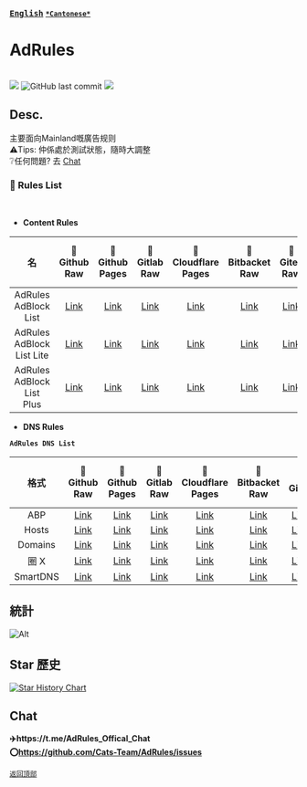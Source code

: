 [<kbd>**English**</kbd>](/README.md "Readme")
[<kbd>**`*Cantonese*`**</kbd>](/README.cn.md "自述文件")


# AdRules
<br>
<img src="https://img.shields.io/github/stars/Cats-Team/AdRules?style=flat-square&color=yellow">
<img alt="GitHub last commit" src="https://img.shields.io/github/last-commit/cats-team/adrules?style=flat-square&color=red">
<img src="https://img.shields.io/github/license/Cats-Team/AdRules?style=flat-square">
     

## Desc.

主要面向Mainland嘅廣告规则   
⚠️Tips: 仲係處於測試狀態，隨時大調整  
❔任何問題? 去 [Chat](#chat)
<br>  

### 📃 Rules List

<br>

- **Content Rules**

| 名 | 🚀Github Raw | 🚀Github Pages | 🚀Gitlab Raw | 🚀Cloudflare Pages | 🚀Bitbacket Raw | 🚀Gitea Raw | 🚀Gitlab Raw (CN) | 🚀GitLink Raw (CN) |
|:---:|:---:|:---:|:---:|:---:|:---:|:---:|:---:|:---:|
| AdRules AdBlock List | [Link](https://raw.githubusercontent.com/Cats-Team/AdRules/main/adblock.txt) | [Link](https://gp.adrules.top/adblock.txt) | [Link](https://gitlab.com/cats-team/adrules/-/raw/main/adblock.txt) | [Link](https://adrules.top/adblock.txt) | [Link](https://bitbucket.org/hacamer/adrules/raw/main/adblock.txt) | [Link](https://gitea.com/Cats-Team/AdRules/raw/branch/main/adblock.txt) | [Link](https://jihulab.com/cats-team/adrules/-/raw/main/adblock.txt) | [Link](https://code.gitlink.org.cn/hacamer/AdRules/raw/branch/main/adblock.txt) |
| AdRules AdBlock List Lite | [Link](https://raw.githubusercontent.com/Cats-Team/AdRules/main/adblock_lite.txt) | [Link](https://gp.adrules.top/adblock_lite.txt) | [Link](https://gitlab.com/cats-team/adrules/-/raw/main/adblock_lite.txt) | [Link](https://adrules.top/adblock_lite.txt) | [Link](https://bitbucket.org/hacamer/adrules/raw/main/adblock_lite.txt) | [Link](https://gitea.com/Cats-Team/AdRules/raw/branch/main/adblock_lite.txt) | [Link](https://jihulab.com/cats-team/adrules/-/raw/main/adblock_lite.txt) | [Link](https://code.gitlink.org.cn/hacamer/AdRules/raw/branch/main/adblock_lite.txt) |
| AdRules AdBlock List Plus | [Link](https://raw.githubusercontent.com/Cats-Team/AdRules/main/adblock_plus.txt) | [Link](https://gp.adrules.top/adblock_plus.txt) | [Link](https://gitlab.com/cats-team/adrules/-/raw/main/adblock_plus.txt) | [Link](https://adrules.top/adblock_plus.txt) | [Link](https://bitbucket.org/hacamer/adrules/raw/main/adblock_plus.txt) | [Link](https://gitea.com/Cats-Team/AdRules/raw/branch/main/adblock_plus.txt) | [Link](https://jihulab.com/cats-team/adrules/-/raw/main/adblock_plus.txt) | [Link](https://code.gitlink.org.cn/hacamer/AdRules/raw/branch/main/adblock_plus.txt) |

- **DNS Rules**

**`AdRules DNS List`**

| 格式 | 🚀Github Raw | 🚀Github Pages | 🚀Gitlab Raw | 🚀Cloudflare Pages | 🚀Bitbacket Raw | 🚀Gitea | 🚀Gitlab Raw (CN) | 🚀GitLink Raw (CN) |
|:---:|:---:|:---:|:---:|:---:|:---:|:---:|:---:|:---:|
| ABP | [Link](https://raw.githubusercontent.com/Cats-Team/AdRules/main/dns.txt) | [Link](https://gp.adrules.top/dns.txt) | [Link](https://gitlab.com/cats-team/adrules/-/raw/main/dns.txt) | [Link](https://adrules.top/dns.txt) | [Link](https://bitbucket.org/hacamer/adrules/raw/main/dns.txt) | [Link](https://gitea.com/Cats-Team/AdRules/raw/branch/main/dns.txt) | [Link](https://jihulab.com/cats-team/adrules/-/raw/main/dns.txt) | [Link](https://code.gitlink.org.cn/hacamer/AdRules/raw/branch/main/dns.txt) |
| Hosts | [Link](https://raw.githubusercontent.com/Cats-Team/AdRules/main/hosts.txt) | [Link](https://gp.adrules.top/hosts.txt) | [Link](https://gitlab.com/cats-team/adrules/-/raw/main/hosts.txt) | [Link](https://adrules.top/hosts.txt) | [Link](https://bitbucket.org/hacamer/adrules/raw/main/hosts.txt) | [Link](https://gitea.com/Cats-Team/AdRules/raw/branch/main/hosts.txt) | [Link](https://jihulab.com/cats-team/adrules/-/raw/main/hosts.txt) | [Link](https://code.gitlink.org.cn/hacamer/AdRules/raw/branch/main/hosts.txt) |
| Domains | [Link](https://raw.githubusercontent.com/Cats-Team/AdRules/main/ad-domains.txt) | [Link](https://cats-team.github.io/AdRules/ad-domains.txt) | [Link](https://gitlab.com/cats-team/adrules/-/raw/main/ad-domains.txt) | [Link](https://adrules.top/ad-domains.txt) | [Link](https://bitbucket.org/hacamer/adrules/raw/main/ad-domains.txt) | [Link](https://gitea.com/Cats-Team/AdRules/raw/branch/main/ad-domains.txt) | [Link](https://jihulab.com/cats-team/adrules/-/raw/main/ad-domains.txt) | [Link](https://code.gitlink.org.cn/hacamer/AdRules/raw/branch/main/ad-domains.txt) |
| 圈 X | [Link](https://raw.githubusercontent.com/Cats-Team/AdRules/main/qx.conf) | [Link](https://gp.adrules.top/qx.conf) | [Link](https://gitlab.com/cats-team/adrules/-/raw/main/qx.conf) | [Link](https://adrules.top/qx.conf) | [Link](https://bitbucket.org/hacamer/adrules/raw/main/qx.conf) | [Link](https://gitea.com/Cats-Team/AdRules/raw/branch/main/qx.conf) | [Link](https://jihulab.com/cats-team/adrules/-/raw/main/qx.conf) | [Link](https://code.gitlink.org.cn/hacamer/AdRules/raw/branch/main/qx.conf) |
| SmartDNS | [Link](https://raw.githubusercontent.com/Cats-Team/AdRules/main/smart-dns.conf) | [Link](https://gp.adrules.top/smart-dns.conf) | [Link](https://gitlab.com/cats-team/adrules/-/raw/main/smart-dns.conf) | [Link](https://adrules.top/smart-dns.conf) | [Link](https://bitbucket.org/hacamer/adrules/raw/main/smart-dns.conf) | [Link](https://gitea.com/Cats-Team/AdRules/raw/branch/smart-dns.conf) | [Link](https://jihulab.com/cats-team/adrules/-/raw/main/smart-dns.conf) | [Link](https://code.gitlink.org.cn/hacamer/AdRules/raw/branch/main/smart-dns.conf) |

## 統計
![Alt](https://repobeats.axiom.co/api/embed/3e57571bbce4b4def7917fa545f5e37dd64f0665.svg "Repobeats analytics image")


## Star 歷史

[![Star History Chart](https://api.star-history.com/svg?repos=cats-team/adrules&type=Timeline)](https://star-history.com/#cats-team/adrules&Timeline)

## Chat

**✈️https://t.me/AdRules_Offical_Chat**  
**⭕https://github.com/Cats-Team/AdRules/issues**


[<code><kbd>返回頂部</kbd></code>](#)